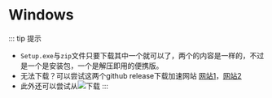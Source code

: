 # Windows
::: tip 提示
- `Setup.exe`与`zip`文件只要下载其中一个就可以了，两个的内容是一样的，不过是一个是安装包，一个是解压即用的便携版。
- 无法下载？可以尝试这两个github release下载加速网站 [网站1](https://doget.nocsdn.com/#/)，[网站2](https://d.serctl.com/)
- 此外还可以尝试从[![](https://img.shields.io/sourceforge/dt/copytranslator.mirror?label=SourceForge&logo=sourceforge)](https://sourceforge.net/projects/copytranslator.mirror/files/)下载
::: 
<FromMD source="/wiki/windows.md"/>